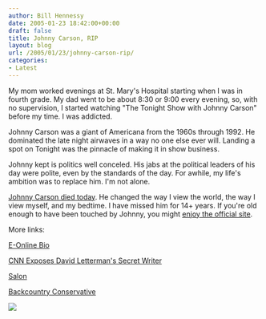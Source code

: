 ```yaml
---
author: Bill Hennessy
date: 2005-01-23 18:42:00+00:00
draft: false
title: Johnny Carson, RIP
layout: blog
url: /2005/01/23/johnny-carson-rip/
categories:
- Latest
---
```


My mom worked evenings at St. Mary's Hospital starting when I was in fourth grade. My dad went to be about 8:30 or 9:00 every evening, so, with no supervision, I started watching "The Tonight Show with Johnny Carson" before my time. I was addicted.




Johnny Carson was a giant of Americana from the 1960s through 1992. He dominated the late night airwaves in a way no one else ever will. Landing a spot on Tonight was the pinnacle of making it in show business.




Johnny kept is politics well conceled. His jabs at the political leaders of his day were polite, even by the standards of the day. For awhile, my life's ambition was to replace him. I'm not alone. 




[Johnny Carson died today](https://apnews.myway.com/article/20050123/D87PV6F81.html). He changed the way I view the world, the way I view myself, and my bedtime. I have missed him for 14+ years. If you're old enough to have been touched by Johnny, you might [enjoy the official site](https://www.johnnycarson.com/carson/index.jsp). 




More links:




[E-Online Bio](https://www.eonline.com/Facts/People/Bio/0,128,2789,00.html)




[CNN Exposes David Letterman's Secret Writer](https://www.cnn.com/2005/SHOWBIZ/TV/01/19/television.carson.reut/)




[Salon](https://dir.salon.com/people/bc/2001/02/20/carson/index.html)




[Backcountry Conservative ](https://www.jquinton.com/archives/002377.html)

![](https://blog.billhennessy.com/aggbug.aspx?PostID=948)

